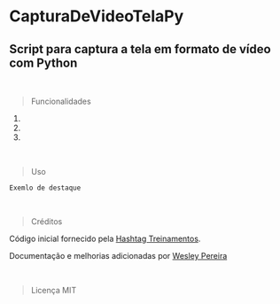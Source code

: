 # CapturaDeVideoTelaPy

## Script para captura a tela em formato de vídeo com Python

&nbsp;
> Funcionalidades
&nbsp;

1. 
2. 
3. 

&nbsp;
> Uso
&nbsp;

`Exemlo de destaque` 

&nbsp;
> Créditos
&nbsp;

Código inicial fornecido pela [Hashtag Treinamentos](https://www.youtube.com/watch?v=Hsx2Nhr0Mmo&list=WL&index=8).

Documentação e melhorias adicionadas por [Wesley Pereira](https://github.com/wesleyp846)

&nbsp;
> Licença
MIT